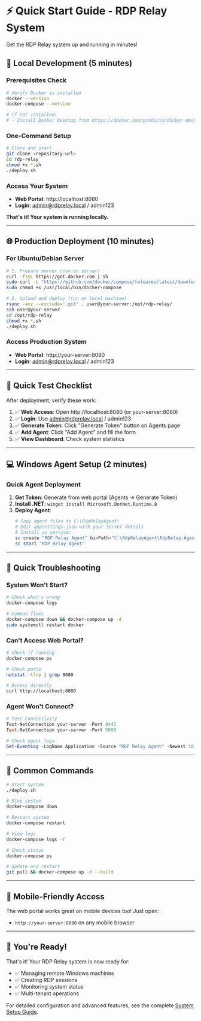 # ⚡ Quick Start Guide - RDP Relay System

Get the RDP Relay system up and running in minutes!

## 🚀 Local Development (5 minutes)

### Prerequisites Check
```bash
# Verify Docker is installed
docker --version
docker-compose --version

# If not installed:
# - Install Docker Desktop from https://docker.com/products/docker-desktop
```

### One-Command Setup
```bash
# Clone and start
git clone <repository-url>
cd rdp-relay
chmod +x *.sh
./deploy.sh
```

### Access Your System
- **Web Portal**: http://localhost:8080
- **Login**: admin@rdprelay.local / admin123

**That's it! Your system is running locally.**

---

## 🌐 Production Deployment (10 minutes)

### For Ubuntu/Debian Server

```bash
# 1. Prepare server (run on server)
curl -fsSL https://get.docker.com | sh
sudo curl -L "https://github.com/docker/compose/releases/latest/download/docker-compose-$(uname -s)-$(uname -m)" -o /usr/local/bin/docker-compose
sudo chmod +x /usr/local/bin/docker-compose

# 2. Upload and deploy (run on local machine)
rsync -avz --exclude='.git' . user@your-server:/opt/rdp-relay/
ssh user@your-server
cd /opt/rdp-relay
chmod +x *.sh
./deploy.sh
```

### Access Production System
- **Web Portal**: http://your-server:8080
- **Login**: admin@rdprelay.local / admin123

---

## 🎯 Quick Test Checklist

After deployment, verify these work:

1. ✅ **Web Access**: Open http://localhost:8080 (or your-server:8080)
2. ✅ **Login**: Use admin@rdprelay.local / admin123
3. ✅ **Generate Token**: Click "Generate Token" button on Agents page
4. ✅ **Add Agent**: Click "Add Agent" and fill the form
5. ✅ **View Dashboard**: Check system statistics

---

## 💻 Windows Agent Setup (2 minutes)

### Quick Agent Deployment

1. **Get Token**: Generate from web portal (Agents → Generate Token)
2. **Install .NET**: `winget install Microsoft.DotNet.Runtime.8`
3. **Deploy Agent**:
   ```powershell
   # Copy agent files to C:\RdpRelayAgent\
   # Edit appsettings.json with your server details
   # Install as service:
   sc create "RDP Relay Agent" binPath="C:\RdpRelayAgent\RdpRelay.Agent.Win.exe"
   sc start "RDP Relay Agent"
   ```

---

## 🐛 Quick Troubleshooting

### System Won't Start?
```bash
# Check what's wrong
docker-compose logs

# Common fixes
docker-compose down && docker-compose up -d
sudo systemctl restart docker
```

### Can't Access Web Portal?
```bash
# Check if running
docker-compose ps

# Check ports
netstat -tlnp | grep 8080

# Access directly
curl http://localhost:8080
```

### Agent Won't Connect?
```powershell
# Test connectivity
Test-NetConnection your-server -Port 9443
Test-NetConnection your-server -Port 5000

# Check agent logs
Get-EventLog -LogName Application -Source "RDP Relay Agent" -Newest 10
```

---

## 🔧 Common Commands

```bash
# Start system
./deploy.sh

# Stop system
docker-compose down

# Restart system
docker-compose restart

# View logs
docker-compose logs -f

# Check status
docker-compose ps

# Update and restart
git pull && docker-compose up -d --build
```

---

## 📱 Mobile-Friendly Access

The web portal works great on mobile devices too! Just open:
- `http://your-server:8080` on any mobile browser

---

## 🎉 You're Ready!

That's it! Your RDP Relay system is now ready for:
- ✅ Managing remote Windows machines
- ✅ Creating RDP sessions
- ✅ Monitoring system status
- ✅ Multi-tenant operations

For detailed configuration and advanced features, see the complete [System Setup Guide](SYSTEM_SETUP_GUIDE.md).
